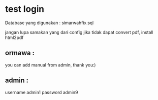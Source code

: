 # test login
Database yang digunakan : simarwahfix.sql

jangan lupa samakan yang dari config
jika tidak dapat convert pdf, install html2pdf
## ormawa : 
you can add manual from admin, thank you:)
## admin : 
username admin1
password admin9

